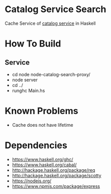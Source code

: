 # Catalog Service Search
Cache Service of [catalog service](https://github.com/ahlp/catalog-service) in Haskell

# How To Build

## Service
 - cd node node-catalog-search-proxy/ 
 - node server
 - cd ../
 - runghc Main.hs 

# Known Problems
 - Cache does not have lifetime

# Dependencies
 - https://www.haskell.org/ghc/
 - https://www.haskell.org/cabal/
 - http://hackage.haskell.org/package/req
 - http://hackage.haskell.org/package/scotty
 - https://nodejs.org/
 - https://www.npmjs.com/package/express